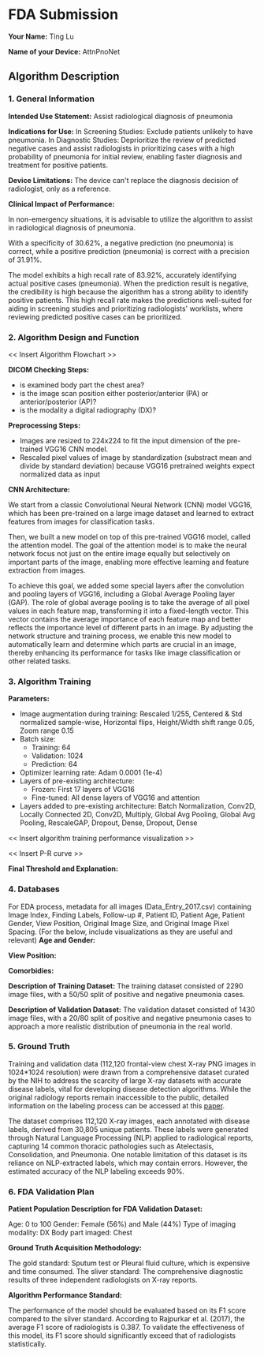 # FDA  Submission

**Your Name:** Ting Lu

**Name of your Device:** AttnPnoNet

## Algorithm Description 

### 1. General Information

**Intended Use Statement:** Assist radiological diagnosis of pneumonia

**Indications for Use:** In Screening Studies: Exclude patients unlikely to have pneumonia. In Diagnostic Studies: Deprioritize the review of predicted negative cases and assist radiologists in prioritizing cases with a high probability of pneumonia for initial review, enabling faster diagnosis and treatment for positive patients.

**Device Limitations:** The device can't replace the diagnosis decision of radiologist, only as a reference.

**Clinical Impact of Performance:** 

In non-emergency situations, it is advisable to utilize the algorithm to assist in radiological diagnosis of pneumonia.

With a specificity of 30.62%, a negative prediction (no pneumonia) is correct, while a positive prediction (pneumonia) is correct with a precision of 31.91%.

The model exhibits a high recall rate of 83.92%, accurately identifying actual positive cases (pneumonia). When the prediction result is negative, the credibility is high because the algorithm has a strong ability to identify positive patients. This high recall rate makes the predictions well-suited for aiding in screening studies and prioritizing radiologists' worklists, where reviewing predicted positive cases can be prioritized.

### 2. Algorithm Design and Function

<< Insert Algorithm Flowchart >>

**DICOM Checking Steps:**

 - is examined body part the chest area?
 - is the image scan position either posterior/anterior (PA) or anterior/posterior (AP)?
 - is the modality a digital radiography (DX)?

**Preprocessing Steps:**

 - Images are resized to 224x224 to fit the input dimension of the pre-trained VGG16 CNN model.
 - Rescaled pixel values of image by standardization (substract mean and divide by standard deviation) because VGG16 pretrained weights expect normalized data as input

**CNN Architecture:** 

We start from a classic Convolutional Neural Network (CNN) model VGG16, which has been pre-trained on a large image dataset and learned to extract features from images for classification tasks.

Then, we built a new model on top of this pre-trained VGG16 model, called the attention model. The goal of the attention model is to make the neural network focus not just on the entire image equally but selectively on important parts of the image, enabling more effective learning and feature extraction from images.

To achieve this goal, we added some special layers after the convolution and pooling layers of VGG16, including a Global Average Pooling layer (GAP). The role of global average pooling is to take the average of all pixel values in each feature map, transforming it into a fixed-length vector. This vector contains the average importance of each feature map and better reflects the importance level of different parts in an image.
By adjusting the network structure and training process, we enable this new model to automatically learn and determine which parts are crucial in an image, thereby enhancing its performance for tasks like image classification or other related tasks.

### 3. Algorithm Training

**Parameters:**
- Image augmentation during training: Rescaled 1/255, Centered & Std normalized sample-wise, Horizontal flips, Height/Width shift range 0.05, Zoom range 0.15
- Batch size:
  - Training: 64
  - Validation: 1024
  - Prediction: 64
- Optimizer learning rate: Adam 0.0001 (1e-4)
- Layers of pre-existing architecture:
  - Frozen: First 17 layers of VGG16
  - Fine-tuned: All dense layers of VGG16 and attention
- Layers added to pre-existing architecture: Batch Normalization, Conv2D, Locally Connected 2D, Conv2D, Multiply, Global Avg Pooling, Global Avg Pooling, RescaleGAP, Dropout, Dense, Dropout, Dense


<< Insert algorithm training performance visualization >> 

<< Insert P-R curve >>

**Final Threshold and Explanation:**

### 4. Databases

For EDA process, metadata for all images (Data_Entry_2017.csv) containing Image Index, Finding Labels, Follow-up #, Patient ID, Patient Age, Patient Gender, View Position, Original Image Size, and Original Image Pixel Spacing.
 (For the below, include visualizations as they are useful and relevant)
**Age and Gender:**

**View Position:**

**Comorbidies:**


**Description of Training Dataset:** The training dataset consisted of 2290 image files, with a 50/50 split of positive and negative pneumonia cases.

**Description of Validation Dataset:** The validation dataset consisted of 1430 image files, with a 20/80 split of positive and negative pneumonia cases to approach a more realistic distribution of pneumonia in the real world.


### 5. Ground Truth
Training and validation data (112,120 frontal-view chest X-ray PNG images in 1024*1024 resolution) were drawn from a comprehensive dataset curated by the NIH to address the scarcity of large X-ray datasets with accurate disease labels, vital for developing disease detection algorithms. While the original radiology reports remain inaccessible to the public, detailed information on the labeling process can be accessed at this [paper](https://arxiv.org/abs/1705.02315).

The dataset comprises 112,120 X-ray images, each annotated with disease labels, derived from 30,805 unique patients. These labels were generated through Natural Language Processing (NLP) applied to radiological reports, capturing 14 common thoracic pathologies such as Atelectasis, Consolidation, and Pneumonia. One notable limitation of this dataset is its reliance on NLP-extracted labels, which may contain errors. However, the estimated accuracy of the NLP labeling exceeds 90%.


### 6. FDA Validation Plan

**Patient Population Description for FDA Validation Dataset:**

Age: 0 to 100
Gender: Female (56%) and Male (44%)
Type of imaging modality: DX
Body part imaged: Chest

**Ground Truth Acquisition Methodology:**

The gold standard: Sputum test or Pleural fluid culture, which is expensive and time consumed.
The sliver standard: The comprehensive diagnostic results of three independent radiologists on X-ray reports.

**Algorithm Performance Standard:**

The performance of the model should be evaluated based on its F1 score compared to the silver standard. According to Rajpurkar et al. (2017), the average F1 score of radiologists is 0.387. To validate the effectiveness of this model, its F1 score should significantly exceed that of radiologists statistically.
